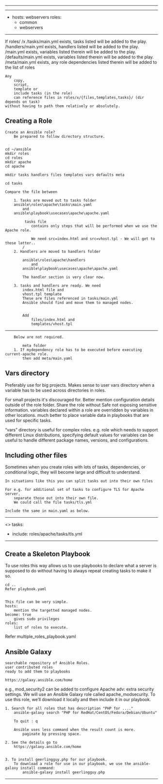 --------------------------------------------------------
---
- hosts: webservers
  roles:
    - common
    - webservers
--------------------------------------------------------	
If 
	roles/
		/x
			/tasks/main.yml exists, tasks listed will be added to the play.
			/handlers/main.yml exists, handlers listed will be added to the play.
			/main.yml exists, variables listed therein will be added to the play.
			/defaults/main.yml exists, variables listed therein will be added to the play.
			/meta/main.yml exists, any role dependencies listed therein will be added to the list of roles 

	Any 
		copy, 
		script, 
		template or 
		include tasks (in the role) 
		can reference files in roles/x/{files,templates,tasks}/ (dir depends on task) 
	without having to path them relatively or absolutely.
	

Creating a Role
---------------
	Create an Ansible role?
		Be prepared to follow directory structure. 
		

	cd ~/ansible
	mkdir roles
	cd roles
	mkdir apache
	cd apache

	mkdir tasks handlers files templates vars defaults meta 
	
	cd tasks
	
	Compare the file between 
		
		1. Tasks are moved out to tasks folder
		ansible\roles\apache\tasks\main.yaml 
			and
		ansible\playbook\usecases\apache\apache.yaml
			
			 tasks file 
				contains only steps that will be performed when we use the Apache role.

				We need src=index.html and src=vhost.tpl - We will get to those latter..
			/
		2. Handlers are moved to handlers folder
		
			ansible\roles\apache\handlers
				and
			ansible\playbook\usecases\apache\apache.yaml
			
			The handler section is very clear now.
			
		3. tasks and handlers are ready. We need 
			index.html file and 
			vhost.tpl template 
			These are files referenced in tasks/main.yml
			Ansible should find and move them to managed nodes. 
			
			
			Add 
				files/index.html and 
				templates/vhost.tpl 
			
		
------------------------------------------------------------------------------------------------------------------
		Below are not required.
		
			meta folder
		1. If mydependency role has to be executed before executing current-apache role.
			then add meta/main.yaml
			
		
Vars directory
--------------
Preferably use for big projects.
Makes sense to user vars directory when a variable has to be used across directories in roles.

For small projects it's discouraged for.
	Better mention configuration details outside of the role folder.
	Share the role without 
	Safe not exposing sensitive information. 
	variables declared within a role 
		are overridden by variables in other locations. 
	much better to place variable data in playbooks 
		that are used for specific tasks.

“vars” directory is useful for complex roles. 
	e.g. role which needs to support different Linux distributions, 
		specifying default values for variables can be useful to 
			handle different package 
				names, 
				versions, and 
				configurations.

Including other files
---------------------
Sometimes when you create roles with lots of 
	tasks, 
	dependencies, or 
	conditional logic, 
	they will become large and difficult to understand. 

	In situations like this you can split tasks out into their own files 
	
	For e.g. for additional set of tasks to configure TLS for Apache server, 
		separate those out into their own file. 
		We could call the file tasks/tls.yml 

	Include the same in main.yaml as below.
---------------------------------------------------------------------------	
<<rest of the yaml>>
tasks:
- include: roles/apache/tasks/tls.yml
---------------------------------------------------------------------------


Create a Skeleton Playbook
--------------------------

To use roles this way 
	allows us to use playbooks to 
	declare what a server is supposed to do 
	without having to always repeat creating tasks to make it so.


	cd ..
	Refer playbook.yaml


	This file can be very simple. 
	hosts: 
		mention the targetted managed nodes.
	become: true
		gives sudo privileges
	roles:
		list of roles to execute.
		

Refer multiple_roles_playbook.yaml




Ansible Galaxy
--------------
	searchable repository of Ansible Roles.
	user contributed roles 
	ready to add them to playbooks 
	
	https://galaxy.ansible.com/home
	
e.g., 
	mod_security2 can be added to configure Apache 
		adv: extra security settings. 
	We will use an Ansible Galaxy role called apache_modsecurity. To use this role, we’ll download it locally and then include it in our playbook.


	1. Search for all roles that has description "PHP for ...."
		ansible-galaxy search "PHP for RedHat/CentOS/Fedora/Debian/Ubuntu"

		To quit : q
		
		Ansible uses less command when the result count is more.
			paginate by pressing space.

	2. See the details go to 
		https://galaxy.ansible.com/home
		

	3. To install geerlingguy.php for our playbook.
		To download a role for use in our playbook, we use the ansible-galaxy install command:
			ansible-galaxy install geerlingguy.php
	
------------------------------------------------------------------------------------------------------------------